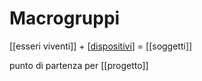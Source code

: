# Macrogruppi


[[esseri viventi]] + [[dispositivi]] = [[soggetti]]

punto di partenza per [[progetto]]




[//begin]: # "Autogenerated link references for markdown compatibility"
[dispositivi]: dispositivi "Dispositivi"
[//end]: # "Autogenerated link references"